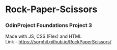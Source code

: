 # Rock-Paper-Scissors
### OdinProject Foundations Project 3
Made with JS, CSS (Flex) and HTML  
Link - https://sorphil.github.io/RockPaperScissors/
